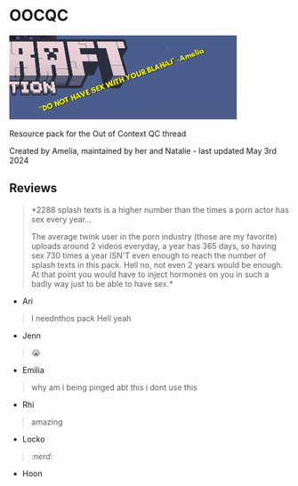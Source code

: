 # OOCQC

![preview image for the resource pack](preview.png)

Resource pack for the Out of Context QC thread

Created by Amelia, maintained by her and Natalie - last updated May 3rd 2024

## Reviews

> *2288 splash texts is a higher number than the times a porn actor has sex every year...
>
> The average twink user in the porn industry (those are my favorite) uploads around 2 videos everyday, a year has 365 days, so having sex 730 times a year ISN'T even enough to reach the number of splash texts in this pack. Hell no, not even 2 years would be enough. At that point you would have to inject hormones on you in such a badly way just to be able to have sex.*
- Ari

> I neednthos pack
> Hell yeah
- Jenn

> :sob:
- Emilia

> why am i being pinged abt this i dont use this
- Rhi

> amazing
- Locko

> *:nerd:*
- Hoon
